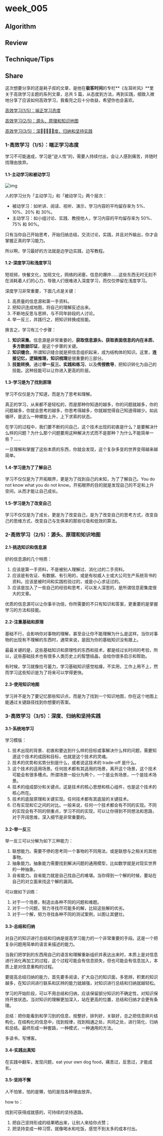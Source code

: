 # week_005

## Algorithm

## Review

## Technique/Tips

## Share

这次想要分享的还是耗子叔的文章，是他在**极客时间**的专栏**《左耳听风》**里关于高效学习主题的系列文章，总共 5 篇，从态度到方法，再到实践，细致入微地分享了应该如何高效学习，我看完之后十分收益，希望你也会喜欢。

[高效学习(1/5)：端正学习态度](https://time.geekbang.org/column/article/14271?code=KHKYcoBU6vZa8nMglg7AWfDxxi3BWrz9INAzAY3umPk%3D)

[高效学习(2/5)：源头、原理和知识地图](https://time.geekbang.org/column/article/14321?code=KHKYcoBU6vZa8nMglg7AWfDxxi3BWrz9INAzAY3umPk%3D)

[高效学习(3/5)：深度、归纳和坚持实践](https://time.geekbang.org/column/article/14360?code=KHKYcoBU6vZa8nMglg7AWfDxxi3BWrz9INAzAY3umPk%3D)

### 1-高效学习（1/5）：端正学习态度

学习不可能速成，学习是“逆人性”的，需要人持续付出，会让人感到痛苦，并随时找理由放弃。

#### 1.1-主动学习和被动学习

![img](https://static001.geekbang.org/resource/image/e4/16/e46f9dc2d0bc9e5f62ab688e1675b616.png)

人的学习分为「主动学习」和「被动学习」两个层次：

* 被动学习：如听讲、阅读、视听、演示，学习内容的平均留存率为 5%、10%、20% 和 30%。
* 主动学习：如小组讨论、实践、教授他人，学习内容的平均留存率为 50%、75% 和 90%。

只有当你自己开始思考，开始归纳总结，交流讨论，实践，并且对外输出，你才会掌握正真的学习能力。

所以啊，学习最好的方法就是边学边实践，边写教程。

#### 1.2-深度学习和浅度学习

短视频，快餐文化，加班文化，网络的闭塞，信息的爆炸......这些东西无时无刻不在消耗着人们的心力，导致人们很难进入深度学习，而仅仅停留在浅度学习。

深度学习非常重要，下面几点是关键：

1. 高质量的信息源和第一手资料。
2. 把知识连成地图，将自己的理解反述出来。
3. 不断地反思与思辨，与不同年龄段的人讨论。
4. 举一反三，并践行之，把知识转换成技能。

换言之，学习有三个步骤：

1. **知识采集**。信息源是非常重要的，**获取信息源头、获取表面信息的内在本质、多方数据印证**，是这个步骤的关键。
2. **知识缝合**。所谓知识缝合就是把信息组织起来，成为结构体的知识。这里，**连接记忆，逻辑推理，知识梳理**是很重要的三部分。
3. **技能转换**。通过**举一反三、实践和练习**，以及**传授教导**，把知识转化为自己的技能。这种技能可以让你进入更高的阶层。

#### 1.3-学习是为了找到原理

学习不仅仅是为了知道，而是为了思考和理解。

真正的学习，从来都不是轻松的，而是那种你知道的越多，你的问题就越多，你的问题越多，你就会思考的越多，你思考得越多，你就越觉得自己知道得越少。如此循环，是这么一种螺旋上升，上下求索的状态。

在学习的过程中，我们要不断的问自己，这个技术出现的初衷是什么？是要解决什么样的问题？为什么那个问题要用这种解决方式而不是那种？为什么不能简单一些？......

一旦理解和掌握了这些本质的东西，你就会发现，这个复杂多变的世界变得越来越简单。

#### 1.4-学习是为了了解自己

学习不仅仅是为了开拓眼界，更是为了找到自己的未知，为了了解自己。You do not know what you do not know。开拓眼界的目的就是发现自己的不足和上升空间，从而才能让自己成长。

#### 1.5-学习是为了改变自己

学习不仅仅是为了成长，更是为了改变自己，是为了改变自己的思考方式，改变自己的思维方式，改变自己与生俱来的那些垃圾和低效的算法。

### 2-高效学习（2/5）：源头、原理和知识地图

#### 2.1-挑选知识和信息源

好的信息源的几个特质：

1. 应该是第一手资料，不是被别人理解过、消化过的二手资料。
2. 应该是有佐证、有数据、有引用的，或是有权威人士或大公司生产系统背书的资料。应该是被时间和实践检验过的，或是小心求证过的。
3. 应该是加入了一些自己的经验和思考，可以发人深思的，是所谓信息密集度很大的文章。

优质的信息源可以让你事半功倍，你所需要的不只有知识和答案，更重要的是掌握学习的方法和技能。

#### 2.2-注重基础和原理

基础不行，会影响你对事物的理解，甚至会让你不能理解为什么是这样。当你对事物的出现有不理解的东西时，通常来说，是因为你的基础知识没有跟上。

最最关键的是，这些基础知识和原理性的东西和技术，都是经过长时间的考验，所以，这些基础技术也有很多人类历史上的智慧结晶，会给你很多启示和帮助。

有时候，学习就像拉弓蓄力，学习基础知识感觉枯燥，不实用，工作上用不上，然而学习这些知识是为了将来可以学得更快。

#### 2.3-使用知识地图

学习并不是为了要记忆那些知识点，而是为了找到一个知识地图，你在这个地图上能通过关键路径找到你想要的答案。

### 3-高效学习（3/5）：深度、归纳和坚持实践

#### 3.1-系统地学习

学习模版：

1. 技术出现的背景、初衷和要达到什么样的目标或事解决什么样的问题，需要知道这个技术的成因和目标，也就是这个技术的灵魂。
2. 技术的优势和劣势分别是什么，或者说这技术的 trade-off 是什么。
3. 这个技术的适用场景。任何技术都有其适用的场景，离开这个场景，这个技术可能会有很多槽点。所谓场景一般分为两个，一个是业务场景，一个是技术场景。
4. 技术的组成部分和关键点。这是技术的核心思想和核心组件，也是这个技术的核心所在。
5. 技术的底层原理和关键实现。任何技术都有其底层的关键技术。
6. 已有实现和它之间的对比。一般来说，任何一个技术都会有不同的实现。不同的实现会有不同的侧重点，学习不同的实现，可以让你得到不同想法和思路，对于开阔思维，深入细节是非常重要的。

#### 3.2-举一反三

举一反三可以分解为如下三种能力：

1. 联想能力。需要不停的思考同一个事物的不同用法，或是联想与之相关的其他事物。
2. 抽象能力。抽象能力需要找到解决问题的通用模型，比如数学就是对现实世界的一种抽象。
3. 自省能力。自省能力就是自己找自己的难堪。当你得到一个解的时候，要站在自己的对立面来找这个解的漏洞。

可以做如下训练：

1. 对于一个场景，制造出各种不同的问题和难题。
2. 对于一个问题，努力寻找尽可能多的解，比较这些解的优劣。
3. 对于一个解，努力寻找各种不同的测试案例，以图让其健壮。

#### 3.3-总结和归纳

对自己的知识进行总结和归纳是提高学习能力的一个非常重要的手段。这是一个把复杂问题用简单的语言来描述的能力。

当我们把学到的东西用自己的语言和理解重新组织并表达出来时，本质上是对信息进行消化再加工的过程，这个过程可能会有信息损失，但也可能会有信息加入，本质上是对信息重构的过程。

要提高总结归纳的能力，首先要多阅读，扩大自己的知识面，多思辨，积累的知识越多，在知识间进行联系和区辨的能力就越强，对知识进行总结和归纳就越轻松。

学习的开始阶段，可以不用总结和归纳，应该保留部分知识的不确定性，对知识保持开放状态。当对知识的理解更加深入，站在更高的位置，总结和归纳才会更有条理。

总结：把你能看到和学习到的信息，规整好，排列好，关联好，总之把信息碎片结构化，在结构化的信息中，找到规律，找到相通之处，共同之处，进行简化、归纳和总结。最终形成一种套路，一种模式，一种通用的方法。

多读书，写博客。

#### 3.4-实践出真知

在实践中翻车，发现问题，eat your own dog food，痛苦过，反思过，才能成长。

#### 3.5-坚持不懈

人不怕笨，怕的是懒，怕的是找各种理由放弃。

how to：

找到可获得成就感的，可持续的坚持道路。

1. 把自己坚持形成的结果晒出来，让别人来给你点赞；
2. 把坚持变成一种习惯，就像喝水和吃饭，感觉不到太多的成本付出。
